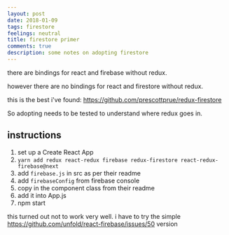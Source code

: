 ```yaml
---
layout: post
date: 2018-01-09
tags: firestore
feelings: neutral
title: firestore primer
comments: true
description: some notes on adopting firestore
---
```


there are bindings for react and firebase without redux.

however there are no bindings for react and firestore without redux. 

this is the best i've found: <https://github.com/prescottprue/redux-firestore>

So adopting needs to be tested to understand where redux goes in.

## instructions

1. set up a Create React App
2. `yarn add redux react-redux firebase redux-firestore react-redux-firebase@next`
3. add `firebase.js` in src as per their readme
4. add `firebaseConfig` from firebase console
5. copy in the component class from their readme
6. add it into App.js
7. npm start

this turned out not to work very well. i have to try the simple <https://github.com/unfold/react-firebase/issues/50> version
